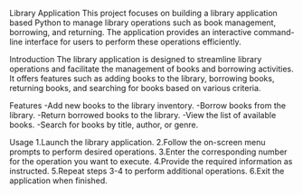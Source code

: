 Library Application
This project focuses on building a library application based Python to manage library operations such as book management, borrowing, and returning. The application provides an interactive command-line interface for users to perform these operations efficiently.

Introduction
The library application is designed to streamline library operations and facilitate the management of books and borrowing activities. It offers features such as adding books to the library, borrowing books, returning books, and searching for books based on various criteria.

Features
-Add new books to the library inventory.
-Borrow books from the library.
-Return borrowed books to the library.
-View the list of available books.
-Search for books by title, author, or genre.

Usage
1.Launch the library application.
2.Follow the on-screen menu prompts to perform desired operations.
3.Enter the corresponding number for the operation you want to execute.
4.Provide the required information as instructed.
5.Repeat steps 3-4 to perform additional operations.
6.Exit the application when finished.
